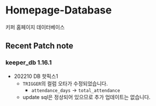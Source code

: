 

# Homepage-Database

키퍼 홈페이지 데이터베이스

## Recent Patch note
### keeper_db 1.16.1
- 202210 DB 핫픽스1
    - `TRIGGER`의 컬럼 오타가 수정되었습니다.
        - `attendance_days` -> `total_attendance`
    - update sql은 정상되어 있으므로 추가 업데이트는 없습니다.
